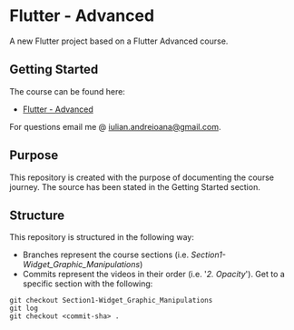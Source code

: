 # Flutter - Advanced

A new Flutter project based on a Flutter Advanced course.

## Getting Started

The course can be found here:

- [Flutter - Advanced](https://www.udemy.com/course/flutter-advanced-course/)

For questions email me @ iulian.andreioana@gmail.com.

## Purpose

This repository is created with the purpose of documenting the course journey.
The source has been stated in the Getting Started section.

## Structure

This repository is structured in the following way:
- Branches represent the course sections (i.e. _Section1-Widget_Graphic_Manipulations_)
- Commits represent the videos in their order (i.e. '_2. Opacity_').
Get to a specific section with the following:
``` shell script
git checkout Section1-Widget_Graphic_Manipulations
git log
git checkout <commit-sha> .
```